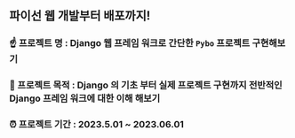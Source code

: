 ## 파이선 웹 개발부터 배포까지!
### ☝️ 프로젝트 명 : Django 웹 프레임 워크로 간단한 `Pybo` 프로젝트 구현해보기
### 💪 프로젝트 목적 : Django 의 기초 부터 실제 프로젝트 구현까지 전반적인 Django 프레임 워크에 대한 이해 해보기

### ⏰ 프로젝트 기간 : 2023.5.01 ~ 2023.06.01


